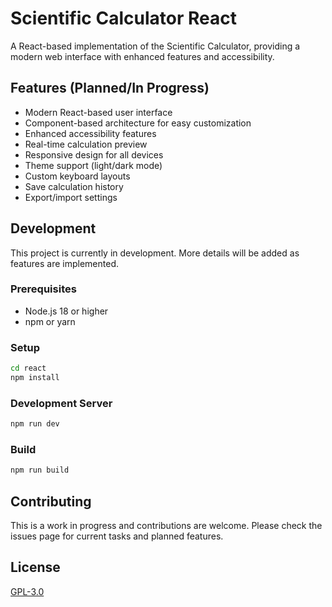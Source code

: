 # Scientific Calculator React

A React-based implementation of the Scientific Calculator, providing a modern web interface with enhanced features and accessibility.

## Features (Planned/In Progress)

- Modern React-based user interface
- Component-based architecture for easy customization
- Enhanced accessibility features
- Real-time calculation preview
- Responsive design for all devices
- Theme support (light/dark mode)
- Custom keyboard layouts
- Save calculation history
- Export/import settings

## Development

This project is currently in development. More details will be added as features are implemented.

### Prerequisites
- Node.js 18 or higher
- npm or yarn

### Setup
```bash
cd react
npm install
```

### Development Server
```bash
npm run dev
```

### Build
```bash
npm run build
```

## Contributing

This is a work in progress and contributions are welcome. Please check the issues page for current tasks and planned features.

## License
[GPL-3.0](../LICENSE) 